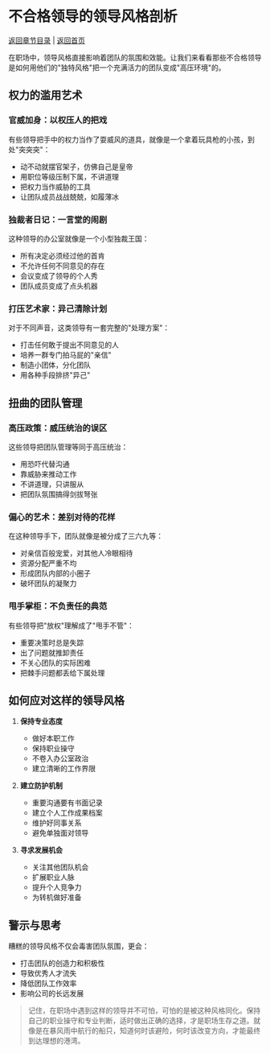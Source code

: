 # 不合格领导的领导风格剖析

[返回章节目录](./index.md) | [返回首页](../README.md)

在职场中，领导风格直接影响着团队的氛围和效能。让我们来看看那些不合格领导是如何用他们的"独特风格"把一个充满活力的团队变成"高压环境"的。

## 权力的滥用艺术

### 官威加身：以权压人的把戏

有些领导把手中的权力当作了耍威风的道具，就像是一个拿着玩具枪的小孩，到处"突突突"：

- 动不动就摆官架子，仿佛自己是皇帝
- 用职位等级压制下属，不讲道理
- 把权力当作威胁的工具
- 让团队成员战战兢兢，如履薄冰

### 独裁者日记：一言堂的闹剧

这种领导的办公室就像是一个小型独裁王国：

- 所有决定必须经过他的首肯
- 不允许任何不同意见的存在
- 会议变成了领导的个人秀
- 团队成员变成了点头机器

### 打压艺术家：异己清除计划

对于不同声音，这类领导有一套完整的"处理方案"：

- 打击任何敢于提出不同意见的人
- 培养一群专门拍马屁的"亲信"
- 制造小团体，分化团队
- 用各种手段排挤"异己"

## 扭曲的团队管理

### 高压政策：威压统治的误区

这些领导把团队管理等同于高压统治：

- 用恐吓代替沟通
- 靠威胁来推动工作
- 不讲道理，只讲服从
- 把团队氛围搞得剑拔弩张

### 偏心的艺术：差别对待的花样

在这种领导手下，团队就像是被分成了三六九等：

- 对亲信百般宠爱，对其他人冷眼相待
- 资源分配严重不均
- 形成团队内部的小圈子
- 破坏团队的凝聚力

### 甩手掌柜：不负责任的典范

有些领导把"放权"理解成了"甩手不管"：

- 重要决策时总是失踪
- 出了问题就推卸责任
- 不关心团队的实际困难
- 把棘手问题都丢给下属处理

## 如何应对这样的领导风格

1. **保持专业态度**
   - 做好本职工作
   - 保持职业操守
   - 不卷入办公室政治
   - 建立清晰的工作界限

2. **建立防护机制**
   - 重要沟通要有书面记录
   - 建立个人工作成果档案
   - 维护好同事关系
   - 避免单独面对领导

3. **寻求发展机会**
   - 关注其他团队机会
   - 扩展职业人脉
   - 提升个人竞争力
   - 为转机做好准备

## 警示与思考

糟糕的领导风格不仅会毒害团队氛围，更会：

- 打击团队的创造力和积极性
- 导致优秀人才流失
- 降低团队工作效率
- 影响公司的长远发展

> 记住，在职场中遇到这样的领导并不可怕，可怕的是被这种风格同化。保持自己的职业操守和专业判断，适时做出正确的选择，才是职场生存之道。就像是在暴风雨中航行的船只，知道何时该避险，何时该改变方向，才能最终到达理想的港湾。
